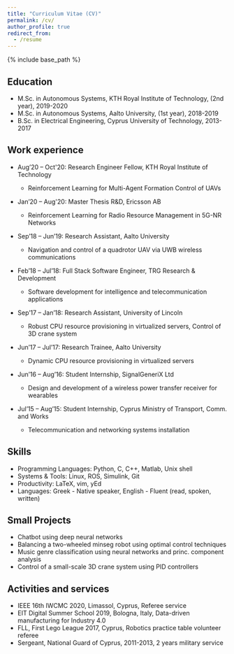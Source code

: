 ```yaml
---
title: "Curriculum Vitae (CV)"
permalink: /cv/
author_profile: true
redirect_from:
  - /resume
---
```


{% include base_path %}

Education
------
* M.Sc. in Autonomous Systems, KTH Royal Institute of Technology, (2nd year), 2019-2020
* M.Sc. in Autonomous Systems, Aalto University, (1st year), 2018-2019
* B.Sc. in Electrical Engineering, Cyprus University of Technology, 2013-2017

Work experience
------
* Aug’20 – Oct'20: Research Engineer Fellow, KTH Royal Institute of Technology
  * Reinforcement Learning for Multi-Agent Formation Control of UAVs

* Jan’20 – Aug'20: Master Thesis R&D, Ericsson AB
  * Reinforcement Learning for Radio Resource Management in 5G-NR Networks

* Sep’18 – Jun’19: Research Assistant, Aalto University
  * Navigation and control of a quadrotor UAV via UWB wireless communications

* Feb’18 – Jul’18: Full Stack Software Engineer, TRG Research & Development
  * Software development for intelligence and telecommunication applications

* Sep’17 – Jan’18: Research Assistant, University of Lincoln
  * Robust CPU resource provisioning in virtualized servers, Control of 3D crane system

* Jun’17 – Jul’17: Research Trainee, Aalto University
  * Dynamic CPU resource provisioning in virtualized servers

* Jun’16 – Aug’16: Student Internship, SignalGeneriX Ltd
  * Design and development of a wireless power transfer receiver for wearables

* Jul’15 – Aug’15: Student Internship, Cyprus Ministry of Transport, Comm. and Works
  * Telecommunication and networking systems installation
  
Skills
------
+ Programming Languages: Python, C, C++, Matlab, Unix shell
+ Systems & Tools: Linux, ROS, Simulink, Git
+ Productivity: LaTeX, vim, yEd
+ Languages: Greek - Native speaker, English - Fluent (read, spoken, written)

Small Projects
------
+ Chatbot using deep neural networks
+ Balancing a two-wheeled minseg robot using optimal control techniques
+ Music genre classification using neural networks and princ. component analysis
+ Control of a small-scale 3D crane system using PID controllers
  
Activities and services
------
+ IEEE 16th IWCMC 2020, Limassol, Cyprus, Referee service
+ EIT Digital Summer School 2019, Bologna, Italy, Data-driven manufacturing for Industry 4.0
+ FLL, First Lego League 2017, Cyprus, Robotics practice table volunteer referee
+ Sergeant, National Guard of Cyprus, 2011-2013, 2 years military service
